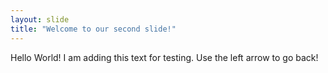 ```yaml
---
layout: slide
title: "Welcome to our second slide!"
---
```

Hello World! I am adding this text for testing.
Use the left arrow to go back!
